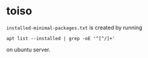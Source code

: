 toiso
=====




`installed-minimal-packages.txt` is created by running

    apt list --installed | grep -oE '^[^/]+'

on ubuntu server.

